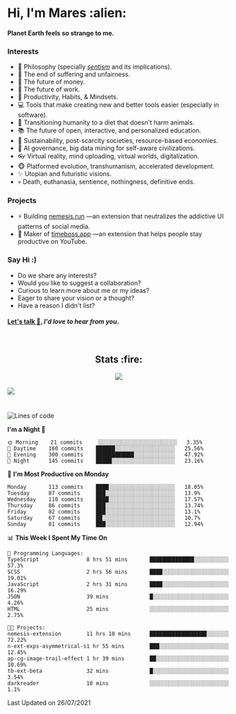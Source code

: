 <h1>Hi, I'm Mares :alien:</h1>

#### Planet Earth feels so strange to me.

### **Interests**

- 🌊 Philosophy (specially [_sentism_][sentismmedium] and its implications).
- 🎯 The end of suffering and unfairness.
- 💸 The future of money.
- 💼 The future of work.
- 🧠 Productivity, Habits, & Mindsets.
- 💻 Tools that make creating new and better tools easier (especially in software).
- 🥗 Transitioning humanity to a diet that doesn't harm animals.
- 📚 The future of open, interactive, and personalized education.
- 🌱 Sustainability, post-scarcity societies, resource-based economies.
- 🤖 AI governance, big data mining for self-aware civilizations.
- 👓 Virtual reality, mind uploading, virtual worlds, digitalization.
- 🐵 Platformed evolution, transhumanism, accelerated development.
- ✨ Utopian and futuristic visions.
- 💀 Death, euthanasia, sentience, nothingness, definitive ends.


### **Projects**

- ⚡ Building [nemesis.run](https://nemesis.run) —an extension that neutralizes the addictive UI patterns of social media.
- 💎 Maker of [timeboss.app](https://timeboss.app) —an extension that helps people stay productive on YouTube.


### **Say Hi :)**

- Do we share any interests?
- Would you like to suggest a collaboration?
- Curious to learn more about me or my ideas?
- Eager to share your vision or a thought?
- Have a reason I didn't list?

#### [Let's talk :wave:.](mailto:mareszhar@gmail.com) _I'd love to hear from you_.

[sentismmedium]: https://medium.com/@mareszhar/born-a-prisoner-a-reflection-about-life-its-struggles-and-a-plan-to-escape-d8566ce9b026

<br>

<h2 align="center">Stats :fire:</h2>

<div align="center">
  <img src="https://github-readme-streak-stats.herokuapp.com?user=mareszhar&theme=black-ice&hide_border=true&stroke=FFFFFF15&ring=DF8FFE&fire=DF8FFE&currStreakLabel=DF8FFE&background=1A232A&currStreakNum=86FFAB">
</div>

<!-- Add or remove this: &dates=B1AAB3FF at the end of the streak stats URL if they get bugged and aren't updating -->

<br>

<img src="https://activity-graph.herokuapp.com/graph?username=mareszhar&theme=nord&bg_color=00000000&color=979797&line=DF8FFE&point=00000000&area=true&hide_border=true">

<br>

<h1></h1>

<!--START_SECTION:waka-->
![Lines of code](https://img.shields.io/badge/From%20Hello%20World%20I%27ve%20Written-102581%20lines%20of%20code-blue)

**I'm a Night 🦉** 

```text
🌞 Morning    21 commits     ░░░░░░░░░░░░░░░░░░░░░░░░░   3.35% 
🌆 Daytime    160 commits    ██████░░░░░░░░░░░░░░░░░░░   25.56% 
🌃 Evening    300 commits    ████████████░░░░░░░░░░░░░   47.92% 
🌙 Night      145 commits    █████░░░░░░░░░░░░░░░░░░░░   23.16%

```
📅 **I'm Most Productive on Monday** 

```text
Monday       113 commits    ████░░░░░░░░░░░░░░░░░░░░░   18.05% 
Tuesday      87 commits     ███░░░░░░░░░░░░░░░░░░░░░░   13.9% 
Wednesday    110 commits    ████░░░░░░░░░░░░░░░░░░░░░   17.57% 
Thursday     86 commits     ███░░░░░░░░░░░░░░░░░░░░░░   13.74% 
Friday       82 commits     ███░░░░░░░░░░░░░░░░░░░░░░   13.1% 
Saturday     67 commits     ██░░░░░░░░░░░░░░░░░░░░░░░   10.7% 
Sunday       81 commits     ███░░░░░░░░░░░░░░░░░░░░░░   12.94%

```


📊 **This Week I Spent My Time On** 

```text
💬 Programming Languages: 
TypeScript               8 hrs 51 mins       ██████████████░░░░░░░░░░░   57.3% 
SCSS                     2 hrs 56 mins       ████░░░░░░░░░░░░░░░░░░░░░   19.01% 
JavaScript               2 hrs 31 mins       ████░░░░░░░░░░░░░░░░░░░░░   16.29% 
JSON                     39 mins             █░░░░░░░░░░░░░░░░░░░░░░░░   4.26% 
HTML                     25 mins             ░░░░░░░░░░░░░░░░░░░░░░░░░   2.75%

🐱‍💻 Projects: 
nemesis-extension        11 hrs 10 mins      ██████████████████░░░░░░░   72.22% 
n-ext-exps-asymmetrical-s1 hr 55 mins        ███░░░░░░░░░░░░░░░░░░░░░░   12.45% 
ap-cg-image-trail-effect 1 hr 39 mins        ██░░░░░░░░░░░░░░░░░░░░░░░   10.69% 
tb-ext-beta              32 mins             █░░░░░░░░░░░░░░░░░░░░░░░░   3.54% 
darkreader               10 mins             ░░░░░░░░░░░░░░░░░░░░░░░░░   1.1%

```


 Last Updated on 26/07/2021
<!--END_SECTION:waka-->

